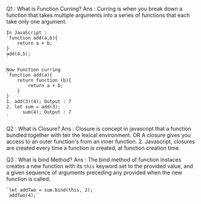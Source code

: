 Q1 : What is Function Curring?
    Ans : Curring is when you break down a function that takes multiple arguments into a series of functions that each take only one argument.

    In JavaScript : 
    `function add(a,b){
        return a + b;
    }
    add(4,5);
    `

    Now Function curring
    `function add(a){
        return function (b){
            return a + b;
        }
    }
    1. add(3)(4); Output : 7
    2. let sum = add(3);
          sum(4); Output : 7 
    `
Q2 : What is Closure?
    Ans : Closure is concept in javascript that a function bundled together with teir the lexical environment.
                OR
    A closure gives you access to an outer function's from an inner function.
    2. Javascript, closures are created every time a function is created, at function creation time.

Q3 : What is bind Method?
    Ans : The bind method of function instaces creates a new function with its `this` keyword set to the provided value, and a given sequence of arguments preceding any provided when the new function is called.

    `let addTwo = sum.bind(this, 2);
     addTwo(4);`